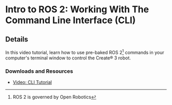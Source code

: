 # Intro to ROS 2: Working With The Command Line Interface (CLI)
## Details
In this video tutorial, learn how to use pre-baked ROS 2[^1] commands in your computer's terminal window to control the Create® 3 robot.
### Downloads and Resources
* [Video: CLI Tutorial](https://bcove.video/3UDjGK5)

[^1]: ROS 2 is governed by Open Robotics
[^2]: All trademarks mentioned are the property of their respective owners.